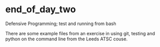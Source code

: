 # end_of_day_two
Defensive Programming; test and running from bash 

There are some example files from an exercise in using git, testing and python on the command line from the Leeds ATSC couse. 
